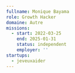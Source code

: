 ```yaml
---
fullname: Monique Bayama
role: Growth Hacker
domaine: Autre
missions:
  - start: 2022-03-25
    end: 2025-01-31
    status: independent
    employer: ''
startups:
  - jeveuxaider
---
```



